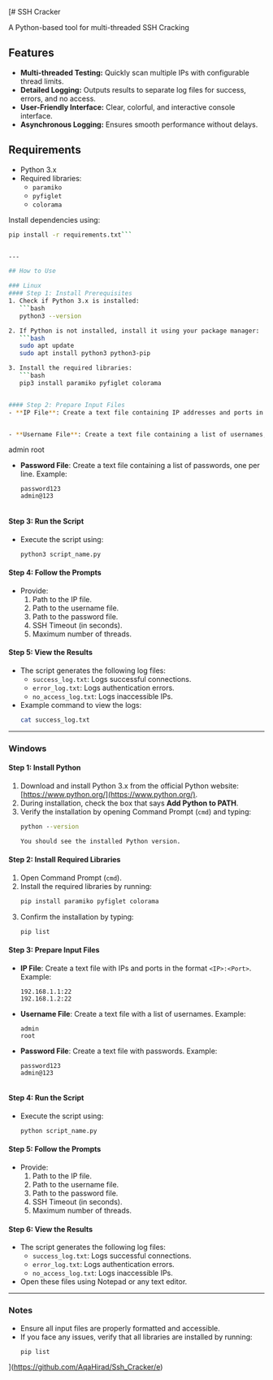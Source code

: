[# SSH Cracker

A Python-based tool for multi-threaded SSH ‌‌Cracking

## Features
- **Multi-threaded Testing:** Quickly scan multiple IPs with configurable thread limits.
- **Detailed Logging:** Outputs results to separate log files for success, errors, and no access.
- **User-Friendly Interface:** Clear, colorful, and interactive console interface.
- **Asynchronous Logging:** Ensures smooth performance without delays.

## Requirements
- Python 3.x
- Required libraries:
  - `paramiko`
  - `pyfiglet`
  - `colorama`

Install dependencies using:
```bash
pip install -r requirements.txt```


---

## How to Use

### Linux
#### Step 1: Install Prerequisites
1. Check if Python 3.x is installed:
   ```bash
   python3 --version

2. If Python is not installed, install it using your package manager:
   ```bash
   sudo apt update
   sudo apt install python3 python3-pip

3. Install the required libraries:
   ```bash
   pip3 install paramiko pyfiglet colorama


#### Step 2: Prepare Input Files
- **IP File**: Create a text file containing IP addresses and ports in the format `<IP>:<Port>`. Example:


- **Username File**: Create a text file containing a list of usernames, one per line. Example:
  ```
  admin
  root

- **Password File**: Create a text file containing a list of passwords, one per line. Example:
  ```
  password123
  admin@123


#### Step 3: Run the Script
- Execute the script using:
  ```bash
  python3 script_name.py


#### Step 4: Follow the Prompts
- Provide:
  1. Path to the IP file.
  2. Path to the username file.
  3. Path to the password file.
  4. SSH Timeout (in seconds).
  5. Maximum number of threads.

#### Step 5: View the Results
- The script generates the following log files:
  - `success_log.txt`: Logs successful connections.
  - `error_log.txt`: Logs authentication errors.
  - `no_access_log.txt`: Logs inaccessible IPs.
- Example command to view the logs:
  ```bash
  cat success_log.txt


---

### Windows
#### Step 1: Install Python
1. Download and install Python 3.x from the official Python website: [https://www.python.org/](https://www.python.org/).
2. During installation, check the box that says **Add Python to PATH**.
3. Verify the installation by opening Command Prompt (`cmd`) and typing:
   ```cmd
   python --version

   You should see the installed Python version.

#### Step 2: Install Required Libraries
1. Open Command Prompt (`cmd`).
2. Install the required libraries by running:
   ```cmd
   pip install paramiko pyfiglet colorama

3. Confirm the installation by typing:
   ```cmd
   pip list


#### Step 3: Prepare Input Files
- **IP File**: Create a text file with IPs and ports in the format `<IP>:<Port>`. Example:
  ```
  192.168.1.1:22
  192.168.1.2:22

- **Username File**: Create a text file with a list of usernames. Example:
  ```
  admin
  root

- **Password File**: Create a text file with passwords. Example:
  ```
  password123
  admin@123


#### Step 4: Run the Script
- Execute the script using:
  ```cmd
  python script_name.py


#### Step 5: Follow the Prompts
- Provide:
  1. Path to the IP file.
  2. Path to the username file.
  3. Path to the password file.
  4. SSH Timeout (in seconds).
  5. Maximum number of threads.

#### Step 6: View the Results
- The script generates the following log files:
  - `success_log.txt`: Logs successful connections.
  - `error_log.txt`: Logs authentication errors.
  - `no_access_log.txt`: Logs inaccessible IPs.
- Open these files using Notepad or any text editor.

---

### Notes
- Ensure all input files are properly formatted and accessible.
- If you face any issues, verify that all libraries are installed by running:
  ```bash
  pip list
](https://github.com/AqaHirad/Ssh_Cracker/e)
